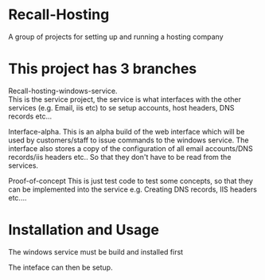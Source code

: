 Recall-Hosting
==============

A group of projects for setting up and running a hosting company

This project has 3 branches
===========================

Recall-hosting-windows-service.  
This is the service project, the service is what interfaces with the other services (e.g. Email, iis etc) to se setup accounts, host headers, DNS records etc...

Interface-alpha.
This is an alpha build of the web interface which will be used by customers/staff to issue commands to the windows service.
The interface also stores a copy of the configuration of all email accounts/DNS records/iis headers etc.. So that they don't have to be read from the services.

Proof-of-concept
This is just test code to test some concepts, so that they can be implemented into the service e.g. Creating DNS records, IIS headers etc....


Installation and Usage
======================

The windows service must be build and installed first

The inteface can then be setup.


